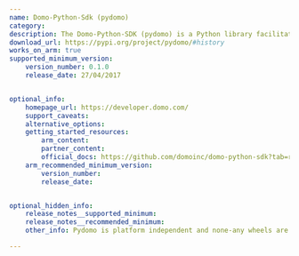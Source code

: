 ```yaml
---
name: Domo-Python-Sdk (pydomo)
category: 
description: The Domo-Python-SDK (pydomo) is a Python library facilitating integration with the Domo platform, allowing developers to interact programmatically with Domo's data analytics and visualization services through its API
download_url: https://pypi.org/project/pydomo/#history
works_on_arm: true
supported_minimum_version:
    version_number: 0.1.0
    release_date: 27/04/2017


optional_info:
    homepage_url: https://developer.domo.com/
    support_caveats:
    alternative_options:
    getting_started_resources:
        arm_content: 
        partner_content: 
        official_docs: https://github.com/domoinc/domo-python-sdk?tab=readme-ov-file#setup
    arm_recommended_minimum_version:
        version_number: 
        release_date:


optional_hidden_info:
    release_notes__supported_minimum: 
    release_notes__recommended_minimum:
    other_info: Pydomo is platform independent and none-any wheels are released on [PyPI](https://pypi.org/project/pydomo/#files)

---
```

